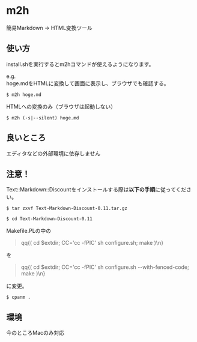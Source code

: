 # m2h
簡易Markdown → HTML変換ツール

## 使い方
install.shを実行するとm2hコマンドが使えるようになります。

e.g.  
hoge.mdをHTMLに変換して画面に表示し、ブラウザでも確認する。

`$ m2h hoge.md`

HTMLへの変換のみ（ブラウザは起動しない）

`$ m2h (-s|--silent) hoge.md`

## 良いところ
エディタなどの外部環境に依存しません

## 注意！
Text::Markdown::Discountをインストールする際は**以下の手順**に従ってください。

`$ tar zxvf Text-Markdown-Discount-0.11.tar.gz`

`$ cd Text-Markdown-Discount-0.11`

Makefile.PLの中の

>qq{( cd $extdir; CC='cc -fPIC' sh configure.sh; make )\n}

を

>qq{( cd $extdir; CC='cc -fPIC' sh configure.sh --with-fenced-code; make )\n} 

に変更。

`$ cpanm .`

## 環境
今のところMacのみ対応
